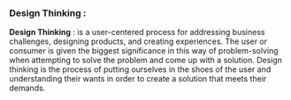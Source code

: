 ### Design Thinking : 

**Design Thinking** : is a user-centered process for addressing business challenges, designing products, and creating experiences. The user or consumer is given the biggest significance in this way of problem-solving when attempting to solve the problem and come up with a solution. Design thinking is the process of putting ourselves in the shoes of the user and understanding their wants in order to create a solution that meets their demands.
